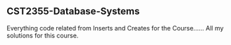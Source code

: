 ## CST2355-Database-Systems

Everything code related from Inserts and Creates for the Course......
All my solutions for this course.
